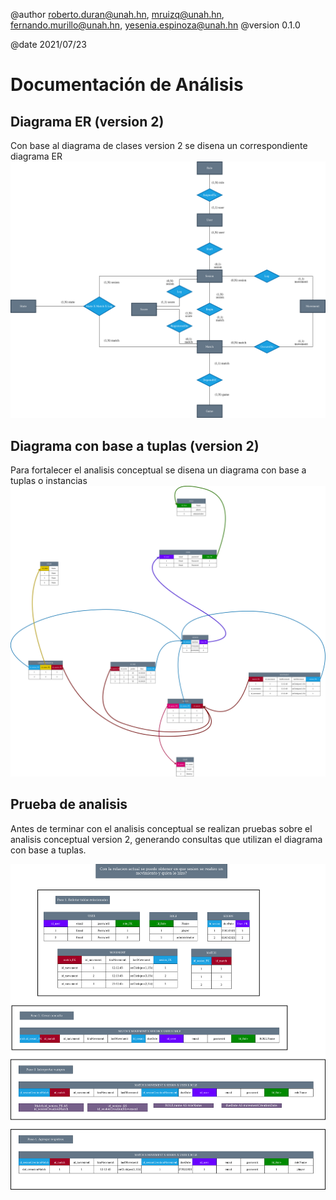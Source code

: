 @author roberto.duran@unah.hn, mruizq@unah.hn, fernando.murillo@unah.hn, yesenia.espinoza@unah.hn
@version 0.1.0

@date 2021/07/23

Documentación de Análisis
===

Diagrama ER (version 2)
----
Con base al diagrama de clases version 2 se disena un correspondiente diagrama ER
![Version 2 del Diagrama ER](assets/2_DiagramaER.png "Diagrama ER")


Diagrama con base a tuplas (version 2)
----
Para fortalecer el analisis conceptual se disena un diagrama con base a tuplas o instancias
![Version 1 del Diagrama con base a tuplas](assets/3_DiagramaTuplas.png "Diagrama con base a tuplas")

Prueba de analisis
----
Antes de terminar con el analisis conceptual se realizan pruebas sobre el analisis conceptual version 2, generando consultas que utilizan el diagrama con base a tuplas.

![Generacion de consulta con base a tuplas](assets/4_PruebaTuplas.png "Prueba con tuplas")
